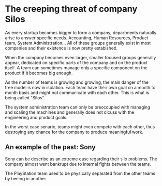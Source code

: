 # The creeping threat of company Silos

As every startup becomes bigger to form a company, departments naturally arise to answer specific needs.
Accounting, Human Resources, Product team, System Administration... All of these groups generally exist in most companies and their existence is now pretty estabished.

When the company becomes even larger, smaller focused groups generally appear, dedicated on specific parts of the company and on the product itself. A team can sometimes manage only a specific component on the product if it becomes big enough.

As the number of teams is growing and growing, the main danger of the tree model is now in isolation. Each team have their own goal on a month to month basis and might not communicate with each other. This is what is being called "Silos".

The system administration team can only be preoccupied with managing and scaling the machines and generally does not dicuss with the engineering and product goals. 

In the worst case senario, teams might even compete with each other, thus destroying any chance for the company to produce meaningful work.

## An example of the past: Sony

Sony can be describe as an extreme case regarding their silo problems. The company almost went bankrupt due to internal fights between the teams.

The PlayStation team used to be physically separated from the other teams by beeing in another   

